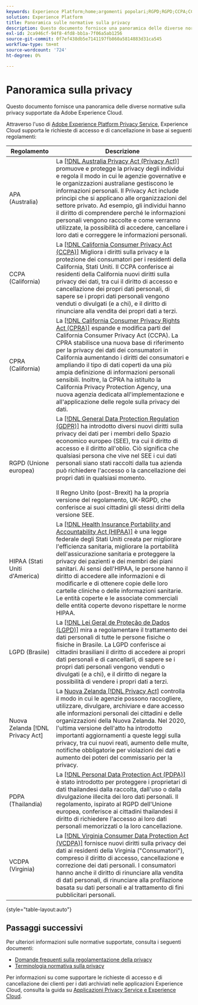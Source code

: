 ```yaml
---
keywords: Experience Platform;home;argomenti popolari;RGPD;RGPD;CCPA;CCPA;PDPA;PDPA;LGPD;LGPD;lgpd;panoramica;panoramica;regolamento;regolamenti;regolamenti;privacy;privacy;privacy;
solution: Experience Platform
title: Panoramica sulle normative sulla privacy
description: Questo documento fornisce una panoramica delle diverse normative sulla privacy supportate da Adobe Experience Cloud.
exl-id: 2ca946cf-94f8-4fd8-bb1a-7f06a5ab1256
source-git-commit: 0f7ef438db5e7141197fb860a5814883d31ca545
workflow-type: tm+mt
source-wordcount: '724'
ht-degree: 0%

---
```


# Panoramica sulla privacy

Questo documento fornisce una panoramica delle diverse normative sulla privacy supportate da Adobe Experience Cloud.

Attraverso l&#39;uso di [Adobe Experience Platform Privacy Service](../home.md), Experience Cloud supporta le richieste di accesso e di cancellazione in base ai seguenti regolamenti:

| Regolamento | Descrizione |
| --- | --- |
| APA (Australia) | La [[!DNL Australia Privacy Act (Privacy Act)]](https://www.oaic.gov.au/privacy/the-privacy-act) promuove e protegge la privacy degli individui e regola il modo in cui le agenzie governative e le organizzazioni australiane gestiscono le informazioni personali. Il Privacy Act include principi che si applicano alle organizzazioni del settore privato. Ad esempio, gli individui hanno il diritto di comprendere perché le informazioni personali vengono raccolte e come verranno utilizzate, la possibilità di accedere, cancellare i loro dati e correggere le informazioni personali. |
| CCPA (California) | La [[!DNL California Consumer Privacy Act (CCPA)]](https://oag.ca.gov/privacy/ccpa) Migliora i diritti sulla privacy e la protezione dei consumatori per i residenti della California, Stati Uniti. Il CCPA conferisce ai residenti della California nuovi diritti sulla privacy dei dati, tra cui il diritto di accesso e cancellazione dei propri dati personali, di sapere se i propri dati personali vengono venduti o divulgati (e a chi), e il diritto di rinunciare alla vendita dei propri dati a terzi. |
| CPRA (California) | La [[!DNL California Consumer Privacy Rights Act (CPRA)]](https://cppa.ca.gov/regulations/consumer_privacy_act.html) espande e modifica parti del California Consumer Privacy Act (CCPA). La CPRA stabilisce una nuova base di riferimento per la privacy dei dati dei consumatori in California aumentando i diritti dei consumatori e ampliando il tipo di dati coperti da una più ampia definizione di informazioni personali sensibili.  Inoltre, la CPRA ha istituito la California Privacy Protection Agency, una nuova agenzia dedicata all&#39;implementazione e all&#39;applicazione delle regole sulla privacy dei dati. |
| RGPD (Unione europea) | La [[!DNL General Data Protection Regulation (GDPR)]](https://gdpr-info.eu) ha introdotto diversi nuovi diritti sulla privacy dei dati per i membri dello Spazio economico europeo (SEE), tra cui il diritto di accesso e il diritto all&#39;oblio. Ciò significa che qualsiasi persona che vive nel SEE i cui dati personali siano stati raccolti dalla tua azienda può richiedere l&#39;accesso o la cancellazione dei propri dati in qualsiasi momento.<br><br>Il Regno Unito (post-Brexit) ha la propria versione del regolamento, UK-RGPD, che conferisce ai suoi cittadini gli stessi diritti della versione SEE. |
| HIPAA (Stati Uniti d&#39;America) | La [[!DNL Health Insurance Portability and Accountability Act (HIPAA)]](https://www.hhs.gov/hipaa/index.html) è una legge federale degli Stati Uniti creata per migliorare l&#39;efficienza sanitaria, migliorare la portabilità dell&#39;assicurazione sanitaria e proteggere la privacy dei pazienti e dei membri dei piani sanitari. Ai sensi dell&#39;HIPAA, le persone hanno il diritto di accedere alle informazioni e di modificarle e di ottenere copie delle loro cartelle cliniche o delle informazioni sanitarie. Le entità coperte e le associate commerciali delle entità coperte devono rispettare le norme HIPAA. |
| LGPD (Brasile) | La [[!DNL Lei Geral de Proteção de Dados (LGPD)]](https://gdpr.eu/gdpr-vs-lgpd/) mira a regolamentare il trattamento dei dati personali di tutte le persone fisiche o fisiche in Brasile. La LGPD conferisce ai cittadini brasiliani il diritto di accedere ai propri dati personali e di cancellarli, di sapere se i propri dati personali vengono venduti o divulgati (e a chi), e il diritto di negare la possibilità di vendere i propri dati a terzi. |
| Nuova Zelanda [!DNL Privacy Act] | La [Nuova Zelanda [!DNL Privacy Act]](https://www.privacy.org.nz/privacy-act-2020/privacy-principles/) controlla il modo in cui le agenzie possono raccogliere, utilizzare, divulgare, archiviare e dare accesso alle informazioni personali dei cittadini e delle organizzazioni della Nuova Zelanda. Nel 2020, l&#39;ultima versione dell&#39;atto ha introdotto importanti aggiornamenti a queste leggi sulla privacy, tra cui nuovi reati, aumento delle multe, notifiche obbligatorie per violazioni dei dati e aumento dei poteri del commissario per la privacy. |
| PDPA (Thailandia) | La [[!DNL Personal Data Protection Act (PDPA)]](https://www.pdpc.gov.sg/Overview-of-PDPA/The-Legislation/Personal-Data-Protection-Act) è stato introdotto per proteggere i proprietari di dati thailandesi dalla raccolta, dall&#39;uso o dalla divulgazione illecita dei loro dati personali. Il regolamento, ispirato al RGPD dell&#39;Unione europea, conferisce ai cittadini thailandesi il diritto di richiedere l&#39;accesso ai loro dati personali memorizzati o la loro cancellazione. |
| VCDPA (Virginia) | La [[!DNL Virginia Consumer Data Protection Act (VCDPA)]](https://lis.virginia.gov/cgi-bin/legp604.exe?212+sum+HB2307) fornisce nuovi diritti sulla privacy dei dati ai residenti della Virginia (&quot;Consumatori&quot;), compreso il diritto di accesso, cancellazione e correzione dei dati personali. I consumatori hanno anche il diritto di rinunciare alla vendita di dati personali, di rinunciare alla profilazione basata su dati personali e al trattamento di fini pubblicitari personali. |

{style=&quot;table-layout:auto&quot;}

## Passaggi successivi

Per ulteriori informazioni sulle normative supportate, consulta i seguenti documenti:

* [Domande frequenti sulla regolamentazione della privacy](./faq.md)
* [Terminologia normativa sulla privacy](./terminology.md)

Per informazioni su come supportare le richieste di accesso e di cancellazione dei clienti per i dati archiviati nelle applicazioni Experience Cloud, consulta la guida su [Applicazioni Privacy Service e Experience Cloud](../experience-cloud-apps.md).
